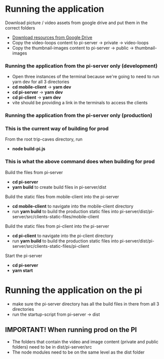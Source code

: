# Running the application

Download picture / video assets from google drive and put them in the correct folders

- [Download resources from Google Drive](https://drive.google.com/drive/u/0/folders/1CBWWcQ9FJMytGCvTcu2CaVMeXUfO2DF6)
- Copy the video-loops content to pi-server -> private -> video-loops
- Copy the thumbnail-images content to pi-server -> public -> thumbnail-images

### Running the application from the pi-server only (development)

- Open three instances of the terminal because we're going to need to run yarn dev for all 3 directories
- **cd mobile-client** -> **yarn dev**
- **cd pi-server** -> **yarn dev**
- **cd pi-client** -> **yarn dev**
- vite should be providing a link in the terminals to access the clients

### Running the application from the pi-server only (production)

### This is the current way of building for prod

From the root trip-caves directory, run

- **node build-pi.js**

### This is what the above command does when building for prod

Build the files from pi-server

- **cd pi-server**
- **yarn build** to create build files in pi-server/dist

Build the static files from mobile-client into the pi-server

- **cd mobile-client** to navigate into the mobile-client directory
- run **yarn build** to build the production static files into pi-server/dist/pi-server/src/clients-static-files/mobile-client

Build the static files from pi-client into the pi-server

- **cd pi-client** to navigate into the pi-client directory
- run **yarn build** to build the production static files into pi-server/dist/pi-server/src/clients-static-files/pi-client

Start the pi-server

- **cd pi-server**
- **yarn start**

# Running the application on the pi

- make sure the pi-server directory has all the build files in there from all 3 directories
- run the startup-script from pi-server -> dist

## IMPORTANT! When running prod on the PI

- The folders that contain the video and image content (private and public folders) need to be in dist/pi-server/src
- The node modules need to be on the same level as the dist folder
